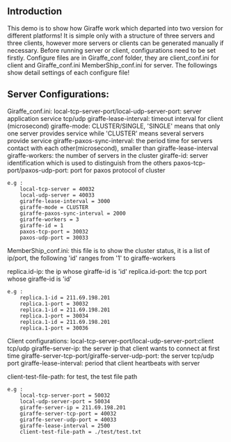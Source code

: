 Introduction
---------------
This demo is to show how Giraffe work which departed into two version for different platforms!
It is simple only with a structure of three servers and three clients, however more servers or
clients can be generated manually if necessary. Before running server or client, configurations need to be set firstly.
Configure files are in Giraffe_conf folder, they are  client_conf.ini for client and Giraffe_conf.ini MemberShip_conf.ini
for server. The followings show detail settings of each configure file!

Server Configurations:
---------------
Giraffe_conf.ini:
local-tcp-server-port/local-udp-server-port: server application service tcp/udp
giraffe-lease-interval: timeout interval for client (microsecond)
giraffe-mode: CLUSTER/SINGLE, 'SINGLE' means that only one server provides service while 'CLUSTER' means several servers provide service
giraffe-paxos-sync-interval: the period time for servers contact with each other(microsecond), smaller than giraffe-lease-interval
giraffe-workers: the number of servers in the cluster
giraffe-id: server identification which is used to distinguish from the others
paxos-tcp-port/paxos-udp-port: port for paxos protocol of cluster

	e.g :
		local-tcp-server = 40032
		local-udp-server = 40033
		giraffe-lease-interval = 3000
		giraffe-mode = CLUSTER
		giraffe-paxos-sync-interval = 2000
		giraffe-workers = 3
		giraffe-id = 1
		paxos-tcp-port = 30032
		paxos-udp-port = 30033

MemberShip_conf.ini:
this file is to show the cluster status, it is a list of ip/port, the following 'id' ranges from '1' to giraffe-workers

replica.id-ip: the ip whose giraffe-id is 'id'
replica.id-port: the tcp port whose giraffe-id is 'id'

	e.g :
		replica.1-id = 211.69.198.201
		replica.1-port = 30032
		replica.1-id = 211.69.198.201
		replica.1-port = 30034
		replica.1-id = 211.69.198.201
		replica.1-port = 30036

Client configurations:
local-tcp-server-port/local-udp-server-port:client tcp/udp
giraffe-server-ip: the server ip that client wants to connect at first time
giraffe-server-tcp-port/giraffe-server-udp-port: the server tcp/udp port
giraffe-lease-interval: period that client heartbeats with server

client-test-file-path: for test, the test file path

	e.g :
		local-tcp-server-port = 50032
		local-udp-server-port = 50034
		giraffe-server-ip = 211.69.198.201
		giraffe-server-tcp-port = 40032
		giraffe-server-udp-port = 40033
		giraffe-lease-interval = 2500
		client-test-file-path = ./test/test.txt

